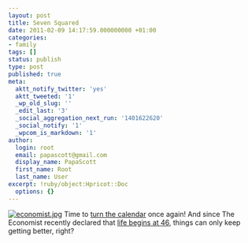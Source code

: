 ```yaml
---
layout: post
title: Seven Squared
date: 2011-02-09 14:17:59.000000000 +01:00
categories:
- family
tags: []
status: publish
type: post
published: true
meta:
  aktt_notify_twitter: 'yes'
  aktt_tweeted: '1'
  _wp_old_slug: ''
  _edit_last: '3'
  _social_aggregation_next_run: '1401622620'
  _social_notify: '1'
  _wpcom_is_markdown: '1'
author:
  login: root
  email: papascott@gmail.com
  display_name: PapaScott
  first_name: Root
  last_name: User
excerpt: !ruby/object:Hpricot::Doc
  options: {}
---
```

<p><a href="http://www.economist.com/node/17722567"><img src="http://www.papascott.de/wordpress/wp-content/uploads/2011/02/economist.jpg" alt="economist.jpg" class="alignright" /></a> Time to <a href="http://www.papascott.de/archives/2009/02/09/mr-boombastic/">turn the calendar</a> once again! And since The Economist recently declared that <a href="http://www.economist.com/node/17722567http://www.economist.com/node/17722567">life begins at 46</a>, things can only keep getting better, right?</p>
